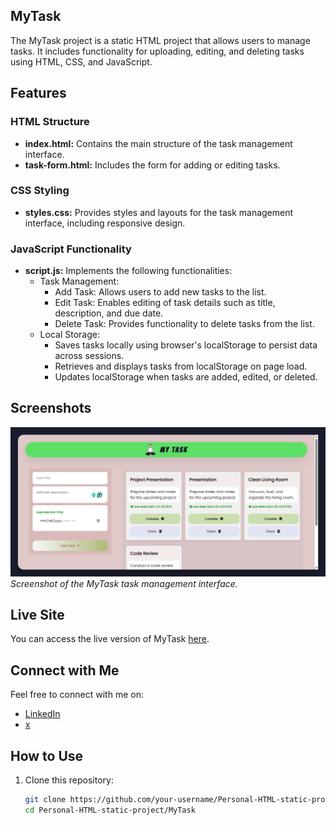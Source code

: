 ## MyTask

The MyTask project is a static HTML project that allows users to manage tasks. It includes functionality for uploading, editing, and deleting tasks using HTML, CSS, and JavaScript.

## Features

### HTML Structure
- **index.html:** Contains the main structure of the task management interface.
- **task-form.html:** Includes the form for adding or editing tasks.

### CSS Styling
- **styles.css:** Provides styles and layouts for the task management interface, including responsive design.

### JavaScript Functionality
- **script.js:** Implements the following functionalities:
  - Task Management:
    - Add Task: Allows users to add new tasks to the list.
    - Edit Task: Enables editing of task details such as title, description, and due date.
    - Delete Task: Provides functionality to delete tasks from the list.
  - Local Storage:
    - Saves tasks locally using browser's localStorage to persist data across sessions.
    - Retrieves and displays tasks from localStorage on page load.
    - Updates localStorage when tasks are added, edited, or deleted.

## Screenshots

![MyTask Interface](screenshot.png)
*Screenshot of the MyTask task management interface.*

## Live Site

You can access the live version of MyTask [here](https://iamupo.github.io/Personal-HTML-static-project/MyTask/index.html).

## Connect with Me

Feel free to connect with me on:

- [LinkedIn](https://www.linkedin.com/in/iamupo/)
- [x](https://www.x.com/iamupo/)

## How to Use

1. Clone this repository:
   ```bash
   git clone https://github.com/your-username/Personal-HTML-static-project.git
   cd Personal-HTML-static-project/MyTask

